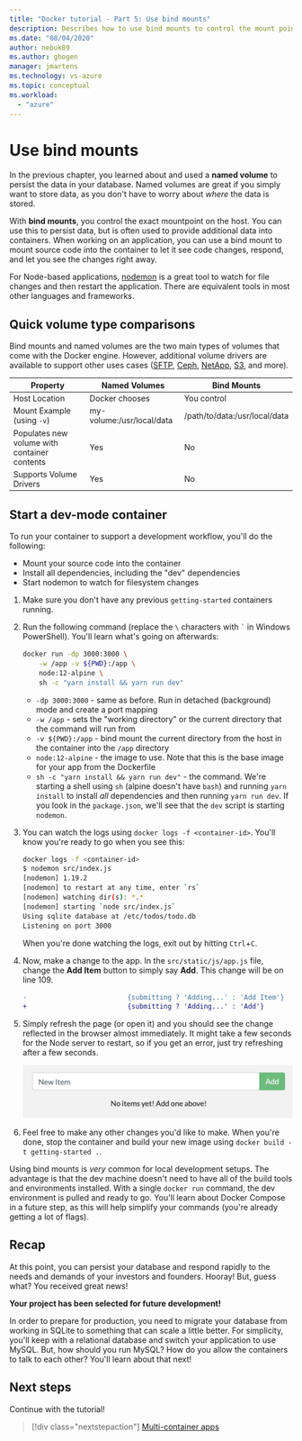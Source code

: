 ```yaml
---
title: "Docker tutorial - Part 5: Use bind mounts"
description: Describes how to use bind mounts to control the mount point on the host.
ms.date: "08/04/2020"
author: nebuk89
ms.author: ghogen
manager: jmartens
ms.technology: vs-azure
ms.topic: conceptual
ms.workload:
  - "azure"
---
```

# Use bind mounts

In the previous chapter, you learned about and used a **named volume** to persist the data in your database. Named volumes are great if you simply want to store data, as you don't have to worry about *where* the data is stored.

With **bind mounts**, you control the exact mountpoint on the host. You can use this to persist data, but is often used to provide additional data into containers. When working on an application, you can use a bind mount to mount source code into the container to let it see code changes, respond, and let you see the changes right away.

For Node-based applications, [nodemon](https://npmjs.com/package/nodemon) is a great tool to watch for file changes and then restart the application. There are equivalent tools in most other languages and frameworks.

## Quick volume type comparisons

Bind mounts and named volumes are the two main types of volumes that come with the Docker engine. However, additional volume drivers are available to support other uses cases ([SFTP](https://github.com/vieux/docker-volume-sshfs), [Ceph](https://ceph.com/geen-categorie/getting-started-with-the-docker-rbd-volume-plugin/), [NetApp](https://netappdvp.readthedocs.io/en/stable/), [S3](https://github.com/elementar/docker-s3-volume), and more).

| Property | Named Volumes | Bind Mounts |
| -------- | ------------- | ----------- |
| Host Location | Docker chooses | You control |
| Mount Example (using `-v`) | my-volume:/usr/local/data | /path/to/data:/usr/local/data |
| Populates new volume with container contents | Yes | No |
| Supports Volume Drivers | Yes | No |

## Start a dev-mode container

To run your container to support a development workflow, you'll do the following:

- Mount your source code into the container
- Install all dependencies, including the "dev" dependencies
- Start nodemon to watch for filesystem changes

1. Make sure you don't have any previous `getting-started` containers running.

1. Run the following command (replace the ` \ ` characters with `` ` `` in Windows PowerShell). You'll learn what's going on afterwards:

    ```bash
    docker run -dp 3000:3000 \
        -w /app -v ${PWD}:/app \
        node:12-alpine \
        sh -c "yarn install && yarn run dev"
    ```

    - `-dp 3000:3000` - same as before. Run in detached (background) mode and create a port mapping
    - `-w /app` - sets the "working directory" or the current directory that the command will run from
    - `-v ${PWD}:/app` - bind mount the current directory from the host in the container into the `/app` directory
    - `node:12-alpine` - the image to use. Note that this is the base image for your app from the Dockerfile
    - `sh -c "yarn install && yarn run dev"` - the command. We're starting a shell using `sh` (alpine doesn't have `bash`) and running `yarn install` to install *all* dependencies and then running `yarn run dev`. If you look in the `package.json`, we'll see that the `dev` script is starting `nodemon`.

1. You can watch the logs using `docker logs -f <container-id>`. You'll know you're ready to go when you see this:

    ```bash
    docker logs -f <container-id>
    $ nodemon src/index.js
    [nodemon] 1.19.2
    [nodemon] to restart at any time, enter `rs`
    [nodemon] watching dir(s): *.*
    [nodemon] starting `node src/index.js`
    Using sqlite database at /etc/todos/todo.db
    Listening on port 3000
    ```

    When you're done watching the logs, exit out by hitting `Ctrl`+`C`.

1. Now, make a change to the app. In the `src/static/js/app.js` file, change the **Add Item** button to simply say **Add**. This change will be on line 109.

    ```diff
    -                         {submitting ? 'Adding...' : 'Add Item'}
    +                         {submitting ? 'Adding...' : 'Add'}
    ```

1. Simply refresh the page (or open it) and you should see the change reflected in the browser almost immediately. It might take a few seconds for the Node server to restart, so if you get an error, just try refreshing after a few seconds.

    ![Screenshot of updated label for Add button](media/updated-add-button.png)

1. Feel free to make any other changes you'd like to make. When you're done, stop the container and build your new image using `docker build -t getting-started .`.

Using bind mounts is *very* common for local development setups. The advantage is that the dev machine doesn't need to have all of the build tools and environments installed. With a single `docker run` command, the dev environment is pulled and ready to go. You'll learn about Docker Compose in a future step, as this will help simplify your commands (you're already getting a lot of flags).

## Recap

At this point, you can persist your database and respond rapidly to the needs and demands of your investors and founders. Hooray! But, guess what? You received great news!

**Your project has been selected for future development!**

In order to prepare for production, you need to migrate your database from working in SQLite to something that can scale a little better. For simplicity, you'll keep with a relational database and switch your application to use MySQL. But, how should you run MySQL? How do you allow the containers to talk to each other? You'll learn about that next!

## Next steps

Continue with the tutorial!

> [!div class="nextstepaction"]
> [Multi-container apps](multi-container-apps.md)